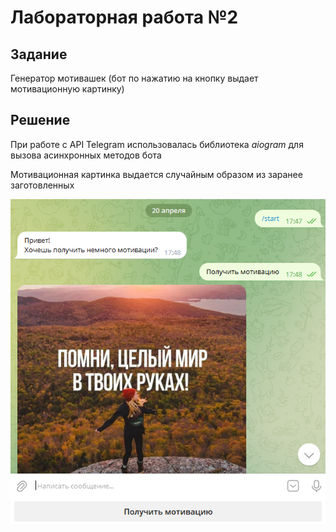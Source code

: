 # Лабораторная работа №2
## Задание
Генератор мотивашек (бот по нажатию на кнопку выдает мотивационную картинку)

## Решение
При работе с API Telegram использовалась библиотека _aiogram_ для вызова асинхронных методов бота

Мотивационная картинка выдается случайным образом из заранее заготовленных

![](media/im_motivation.png)
